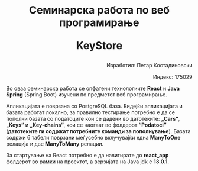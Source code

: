 # <br><p align="center">Семинарска работа по веб програмирање</p> <p align="center">KeyStore</p>
<p align="right">Изработил: Петар Костадиновски</p>
<p align="right">Индекс: 175029</p>
  <p> Во оваа семинарска работа се опфатени технологиите <b>React</b> и <b>Java Spring</b> (Spring Boot) изучени по предметот веб програмирање.
<p> Апликацијата е поврзана со PostgreSQL база. Бидејќи апликацијата и базата работат локално, за правилно тестирање потребно е да се пополни базата со податоците кои се дадени во датотеките: <b>„Cars“</b>, <b>„Keys“</b> и <b>„Key-chains“</b>, кои се наоѓаат во фолдерот <b>“Podatoci”</b> (<b>датотеките ги содржат потребните команди за пополнување</b>).
Базата содржи 6 табели поврзани меѓусебно вклучувајќи една <b>ManyToOne</b> релација и две <b>ManyToMany</b> релации.</p>
<p> За стартување на React потребно е да навигирате до <b>react_app</b> фолдерот во рамки на проектот, a верзијата на Java jdk е <b>13.0.1</b>.<p>

                                        
